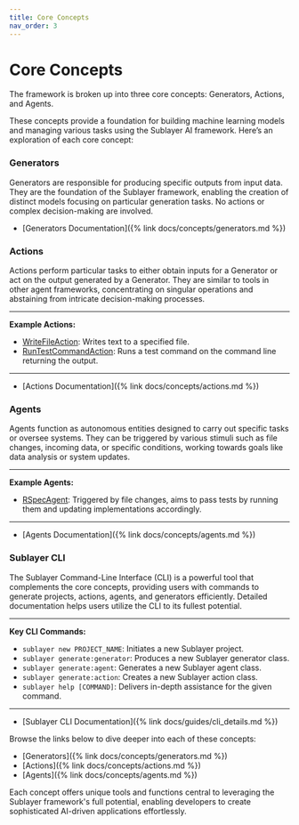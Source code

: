 ```yaml
---
title: Core Concepts
nav_order: 3
---
```

# Core Concepts

The framework is broken up into three core concepts: Generators, Actions, and Agents.

These concepts provide a foundation for building machine learning models and managing various tasks using the Sublayer AI framework. Here’s an exploration of each core concept:

### Generators
Generators are responsible for producing specific outputs from input data. They are the foundation of the Sublayer framework, enabling the creation of distinct models focusing on particular generation tasks. No actions or complex decision-making are involved.

- [Generators Documentation]({% link docs/concepts/generators.md %})

### Actions
Actions perform particular tasks to either obtain inputs for a Generator or act on the output generated by a Generator. They are similar to tools in other agent frameworks, concentrating on singular operations and abstaining from intricate decision-making processes.

---
**Example Actions:**
- [WriteFileAction](https://github.com/sublayerapp/tddbot/blob/43297c5da9445bd6c8882d5e3876cff5fc6b2650/lib/tddbot/sublayer/actions/write_file_action.rb): Writes text to a specified file.
- [RunTestCommandAction](https://github.com/sublayerapp/tddbot/blob/43297c5da9445bd6c8882d5e3876cff5fc6b2650/lib/tddbot/sublayer/actions/run_test_command_action.rb): Runs a test command on the command line returning the output.

---

- [Actions Documentation]({% link docs/concepts/actions.md %})

### Agents
Agents function as autonomous entities designed to carry out specific tasks or oversee systems. They can be triggered by various stimuli such as file changes, incoming data, or specific conditions, working towards goals like data analysis or system updates.

---
**Example Agents:**
- [RSpecAgent](https://github.com/sublayerapp/tddbot/blob/main/spec/agents/examples/rspec_agent.rb): Triggered by file changes, aims to pass tests by running them and updating implementations accordingly.

---

- [Agents Documentation]({% link docs/concepts/agents.md %})

### Sublayer CLI
The Sublayer Command-Line Interface (CLI) is a powerful tool that complements the core concepts, providing users with commands to generate projects, actions, agents, and generators efficiently. Detailed documentation helps users utilize the CLI to its fullest potential.

---
**Key CLI Commands:**
- `sublayer new PROJECT_NAME`: Initiates a new Sublayer project.
- `sublayer generate:generator`: Produces a new Sublayer generator class.
- `sublayer generate:agent`: Generates a new Sublayer agent class.
- `sublayer generate:action`: Creates a new Sublayer action class.
- `sublayer help [COMMAND]`: Delivers in-depth assistance for the given command.

---

- [Sublayer CLI Documentation]({% link docs/guides/cli_details.md %})

Browse the links below to dive deeper into each of these concepts:

* [Generators]({% link docs/concepts/generators.md %})
* [Actions]({% link docs/concepts/actions.md %})
* [Agents]({% link docs/concepts/agents.md %})

Each concept offers unique tools and functions central to leveraging the Sublayer framework's full potential, enabling developers to create sophisticated AI-driven applications effortlessly.